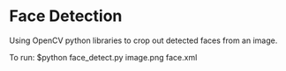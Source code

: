 # Face Detection
Using OpenCV python libraries to crop out detected faces from an image.

To run:
$python face_detect.py image.png face.xml
